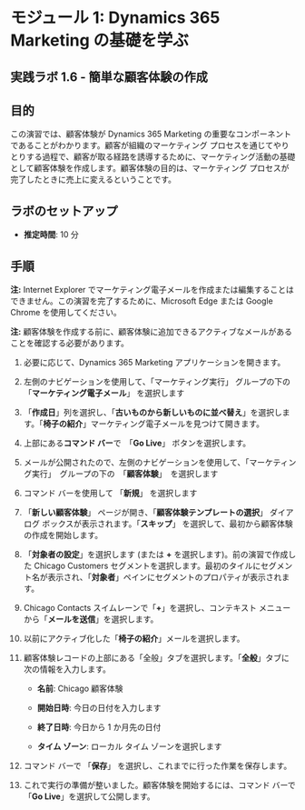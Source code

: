 ﻿---
lab:
    title: 'ラボ 1.6: 簡単な顧客体験の作成'
    module: 'モジュール 1: Dynamics 365 Marketing の基礎を学ぶ'
---

モジュール 1: Dynamics 365 Marketing の基礎を学ぶ
========================

## 実践ラボ 1.6 - 簡単な顧客体験の作成

## 目的

この演習では、顧客体験が Dynamics 365 Marketing の重要なコンポーネントであることがわかります。顧客が組織のマーケティング プロセスを通じてやりとりする過程で、顧客が取る経路を誘導するために、マーケティング活動の基礎として顧客体験を作成します。顧客体験の目的は、マーケティング プロセスが完了したときに売上に変えるということです。

## ラボのセットアップ

  - **推定時間**: 10 分

## 手順

**注:** Internet Explorer でマーケティング電子メールを作成または編集することはできません。この演習を完了するために、Microsoft Edge または Google Chrome を使用してください。

**注:** 顧客体験を作成する前に、顧客体験に追加できるアクティブなメールがあることを確認する必要があります。 

1. 必要に応じて、Dynamics 365 Marketing アプリケーションを開きます。 

2. 左側のナビゲーションを使用して、「マーケティング実行」 グループの下の 「**マーケティング電子メール**」 を選択します

3. 「**作成日**」列を選択し、「**古いものから新しいものに並べ替え**」を選択します。「**椅子の紹介**」マーケティング電子メールを見つけて開きます。 

4. 上部にある**コマンド バー**で　「**Go Live**」 ボタンを選択します。 

5. メールが公開されたので、左側のナビゲーションを使用して、「マーケティング実行」　グループの下の　「**顧客体験**」　を選択します

6. コマンド バーを使用して 「**新規**」 を選択します 

7. 「**新しい顧客体験**」 ページが開き、「**顧客体験テンプレートの選択**」 ダイアログ ボックスが表示されます。「**スキップ**」 を選択して、最初から顧客体験の作成を開始します。

8. 「**対象者の設定**」を選択します (または **+** を選択します)。前の演習で作成した Chicago  Customers セグメントを選択します。最初のタイルにセグメント名が表示され、「**対象者**」ペインにセグメントのプロパティが表示されます。

9. Chicago Contacts スイムレーンで「**+**」を選択し、コンテキスト メニューから「**メールを送信**」を選択します。

10. 以前にアクティブ化した「**椅子の紹介**」メールを選択します。 

11. 顧客体験レコードの上部にある「全般」タブを選択します。「**全般**」タブに次の情報を入力します。

	- **名前**: Chicago 顧客体験

	- **開始日時**: 今日の日付を入力します

	- **終了日時**: 今日から 1 か月先の日付

	- **タイム ゾーン**: ローカル タイム ゾーンを選択します 

12. コマンド バーで 「**保存**」 を選択し、これまでに行った作業を保存します。

13. これで実行の準備が整いました。顧客体験を開始するには、コマンド バーで「**Go Live**」を選択して公開します。
